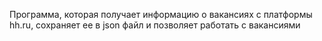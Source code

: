 Программа, которая получает информацию о вакансиях с платформы hh.ru, сохраняет ее в json файл и позволяет работать с вакансиями
